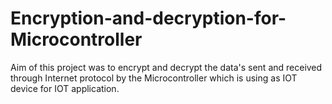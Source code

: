 # Encryption-and-decryption-for-Microcontroller
Aim of this project was to encrypt and decrypt the data's sent and received through Internet protocol by the Microcontroller which is using as IOT device for IOT application.
